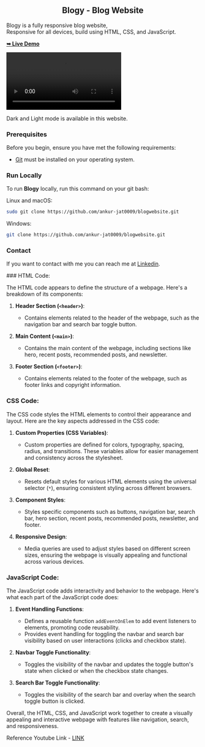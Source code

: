 <div align="left">
  
  <br />

  <h2 align="center">Blogy - Blog Website</h2>

  Blogy is a fully responsive blog website, <br />Responsive for all devices, build using HTML, CSS, and JavaScript.

  <a href="https://blogwebsite0009.netlify.app/"><strong>➥ Live Demo</strong></a>

  <video src="        
https://github.com/ankur-jat0009/blogwebsite/assets/146361526/98478ee7-3bf8-422e-933d-b7cac3967e85" controls ></video>
  <p>Dark and Light mode is available in this website. </p>


### Prerequisites

Before you begin, ensure you have met the following requirements:

* [Git](https://git-scm.com/downloads "Download Git") must be installed on your operating system.

### Run Locally

To run **Blogy** locally, run this command on your git bash:

Linux and macOS:

```bash
sudo git clone https://github.com/ankur-jat0009/blogwebsite.git
```

Windows:

```bash
git clone https://github.com/ankur-jat0009/blogwebsite.git
```

### Contact

If you want to contact with me you can reach me at [Linkedin](https://www.linkedin.com/in/ankur-jat-bb45b8276/).
  
  <p>
### HTML Code:

The HTML code appears to define the structure of a webpage. Here's a breakdown of its components:

1. **Header Section (`<header>`)**:
   - Contains elements related to the header of the webpage, such as the navigation bar and search bar toggle button.

2. **Main Content (`<main>`)**:
   - Contains the main content of the webpage, including sections like hero, recent posts, recommended posts, and newsletter.

3. **Footer Section (`<footer>`)**:
   - Contains elements related to the footer of the webpage, such as footer links and copyright information.

### CSS Code:

The CSS code styles the HTML elements to control their appearance and layout. Here are the key aspects addressed in the CSS code:

1. **Custom Properties (CSS Variables)**:
   - Custom properties are defined for colors, typography, spacing, radius, and transitions. These variables allow for easier management and consistency across the stylesheet.

2. **Global Reset**:
   - Resets default styles for various HTML elements using the universal selector (`*`), ensuring consistent styling across different browsers.

3. **Component Styles**:
   - Styles specific components such as buttons, navigation bar, search bar, hero section, recent posts, recommended posts, newsletter, and footer.

4. **Responsive Design**:
   - Media queries are used to adjust styles based on different screen sizes, ensuring the webpage is visually appealing and functional across various devices.

### JavaScript Code:

The JavaScript code adds interactivity and behavior to the webpage. Here's what each part of the JavaScript code does:

1. **Event Handling Functions**:
   - Defines a reusable function `addEventOnElem` to add event listeners to elements, promoting code reusability.
   - Provides event handling for toggling the navbar and search bar visibility based on user interactions (clicks and checkbox state).

2. **Navbar Toggle Functionality**:
   - Toggles the visibility of the navbar and updates the toggle button's state when clicked or when the checkbox state changes.

3. **Search Bar Toggle Functionality**:
   - Toggles the visibility of the search bar and overlay when the search toggle button is clicked.

Overall, the HTML, CSS, and JavaScript work together to create a visually appealing and interactive webpage with features like navigation, search, and responsiveness.
</p>

<p>Reference Youtube Link - <a href="https://www.youtube.com/watch?v=NNQuhOeM0mI&t=164s">LINK</a> </p> 
</div>

